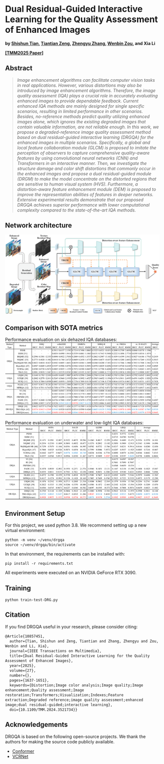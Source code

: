 # Dual Residual-Guided Interactive Learning for the Quality Assessment of Enhanced Images

**by [Shishun Tian](https://scholar.google.com.hk/citations?user=gk8puWMAAAAJ&hl=zh-CN), [Tiantian Zeng](https://scholar.google.com.hk/citations?user=gemAtrkAAAAJ&hl=zh-CN), [Zhengyu Zhang](https://scholar.google.com.hk/citations?user=WZYvDkAAAAAJ&hl=zh-CN), [Wenbin Zou](https://scholar.google.com.hk/citations?user=J8-OQCIAAAAJ&hl=zh-CN), and Xia Li**

**[[TMM2025 Paper]](https://ieeexplore.ieee.org/abstract/document/10857451)**

## Abstract

>_Image enhancement algorithms can facilitate computer vision tasks in real applications. However, various distortions may also be introduced by image enhancement algorithms. Therefore, the image quality assessment (IQA) plays a crucial role in accurately evaluating enhanced images to provide dependable feedback. Current enhanced IQA methods are mainly designed for single specific scenarios, resulting in limited performance in other scenarios. Besides, no-reference methods predict quality utilizing enhanced images alone, which ignores the existing degraded images that contain valuable information, are not reliable enough. In this work, we propose a degraded-reference image quality assessment method based on dual residual-guided interactive learning (DRGQA) for the enhanced images in multiple scenarios. Specifically, a global and local feature collaboration module (GLCM) is proposed to imitate the perception of observers to capture comprehensive quality-aware features by using convolutional neural networks (CNN) and Transformers in an interactive manner. Then, we investigate the structure damage and color shift distortions that commonly occur in the enhanced images and propose a dual residual-guided module (DRGM) to make the model concentrate on the distorted regions that are sensitive to human visual system (HVS). Furthermore, a distortion-aware feature enhancement module (DEM) is proposed to improve the representation abilities of features in deeper networks. Extensive experimental results demonstrate that our proposed DRGQA achieves superior performance with lower computational complexity compared to the state-of-the-art IQA methods._


## Network architecture
![DRGQA_frame](resources/DRGQA_frame.png)

## Comparison with SOTA metrics

Performance evaluation on six dehazed IQA databases:
![Evaluation_dehazed](resources/Evaluation_dehazed.png)

Performance evaluation on underwater and low-light IQA databases:
![Evaluation_underwater_lowlight](resources/Evaluation_underwater_lowlight.png)

## Environment Setup

For this project, we used python 3.8. We recommend setting up a new virtual environment:

```shell
python -m venv ~/venv/drgqa
source ~/venv/drgqa/bin/activate
```

In that environment, the requirements can be installed with:

```shell
pip install -r requirements.txt
```

All experiments were executed on an NVIDIA GeForce RTX 3090.

## Training
```shell
python train-test-DRG.py
```

## Citation

If you find DRGQA useful in your research, please consider citing:

```
@Article{10857451,
  author={Tian, Shishun and Zeng, Tiantian and Zhang, Zhengyu and Zou, Wenbin and Li, Xia},
  journal={IEEE Transactions on Multimedia}, 
  title={Dual Residual-Guided Interactive Learning for the Quality Assessment of Enhanced Images}, 
  year={2025},
  volume={27},
  number={},
  pages={1637-1651},
  keywords={Distortion;Image color analysis;Image quality;Image enhancement;Quality assessment;Image restoration;Transformers;Visualization;Indexes;Feature extraction;Degraded reference;image quality assessment;enhanced image;dual residual-guided;interactive learning},
  doi={10.1109/TMM.2024.3521734}}
```

## Acknowledgements

DRGQA is based on the following open-source projects. We thank the authors for making the source code publicly available.

* [Conformer](github.com/pengzhiliang/Conformer)
* [VCRNet](https://github.com/NUIST-Videocoding/VCRNet)

